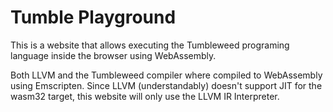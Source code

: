# Tumble Playground

This is a website that allows executing the Tumbleweed programing language
inside the browser using WebAssembly.

Both LLVM and the Tumbleweed compiler where compiled to WebAssembly using
Emscripten. Since LLVM (understandably) doesn't support JIT for the
wasm32 target, this website will only use the LLVM IR Interpreter.

